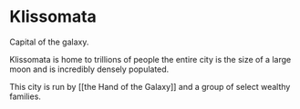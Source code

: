 # Klissomata

Capital of the galaxy.

Klissomata is home to trillions of people the entire city is the size of a large moon and is incredibly densely populated.

This city is run by [[the Hand of the Galaxy]] and a group of select wealthy families.
